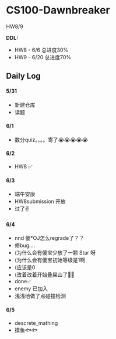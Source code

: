 # CS100-Dawnbreaker
HW8/9

**DDL:** 
- HW8 - 6/6 总进度30%
- HW9 - 6/20 总进度70%
## Daily Log
#### 5/31
- 新建仓库
- 读题

#### 6/1
- 数分quiz。。。。寄了😭😭😭😭😭

#### 6/2
- HW8 ✅

#### 6/3
- 端午安康
- HW8submission 开放
- 过了✌

#### 6/4
- nnd 傻\*OJ怎么regrade了？？
- 修bug....
- (为什么会有傻宝少放了一颗 Star 呀
- (为什么会有傻宝初始等级是1啊
- (应该是0
- (改着改着开始叠屎山了💩💩
- done✅
- enemy 已加入
- 浅浅地做了点碰撞检测

#### 6/5
- descrete_mathing
- 摸鱼🐟🐟
